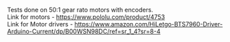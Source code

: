 Tests done on 50:1 gear rato motors with encoders.  
Link for motors - https://www.pololu.com/product/4753  
Link for Motor drivers - https://www.amazon.com/HiLetgo-BTS7960-Driver-Arduino-Current/dp/B00WSN98DC/ref=sr_1_4?sr=8-4
